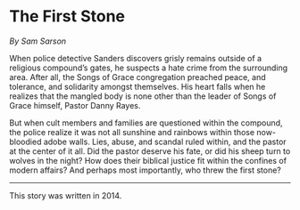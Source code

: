 # The First Stone
*By Sam Sarson*

When police detective Sanders discovers grisly remains outside of a religious compound’s gates, he suspects a hate crime from the surrounding area. After all, the Songs of Grace congregation preached peace, and tolerance, and solidarity amongst themselves. His heart falls when he realizes that the mangled body is none other than the leader of Songs of Grace himself, Pastor Danny Rayes.

But when cult members and families are questioned within the compound,  the police realize it was not all sunshine and rainbows within those now-bloodied adobe walls. Lies, abuse, and scandal ruled within, and the pastor at the center of it all. Did the pastor deserve his fate, or did his sheep turn to wolves in the night? How does their biblical justice fit within the confines of modern affairs? And perhaps most importantly, who threw the first stone?

---------

This story was written in 2014.